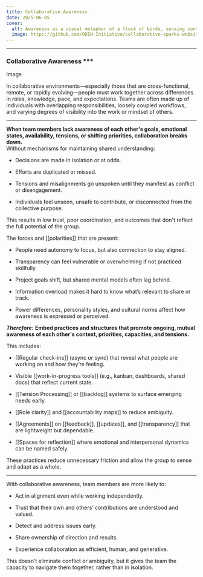 ```yaml
---
title: Collaborative Awareness
date: 2025-06-05
cover:
  alt: Awareness as a visual metaphor of a flock of birds, sensing continuously, ready to adjust at all times
  image: https://github.com/ODIN-Initiative/collaborative-sparks-website/blob/main/src/assets/Birds_awareness.png
---
```

---

### Collaborative Awareness ***

Image

In collaborative environments—especially those that are cross-functional, remote, or rapidly evolving—people must work together across differences in roles, knowledge, pace, and expectations. Teams are often made up of individuals with overlapping responsibilities, loosely coupled workflows, and varying degrees of visibility into the work or mindset of others. 

***
**When team members lack awareness of each other's goals, emotional states, availability, tensions, or shifting priorities, collaboration breaks down.**  
Without mechanisms for maintaining shared understanding:

- Decisions are made in isolation or at odds.

- Efforts are duplicated or missed.

- Tensions and misalignments go unspoken until they manifest as conflict or disengagement.

- Individuals feel unseen, unsafe to contribute, or disconnected from the collective purpose.

This results in low trust, poor coordination, and outcomes that don't reflect the full potential of the group.

The forces and [[polarities]] that are present:

- People need autonomy to focus, but also connection to stay aligned.

- Transparency can feel vulnerable or overwhelming if not practiced skillfully.

- Project goals shift, but shared mental models often lag behind.

- Information overload makes it hard to know what’s relevant to share or track.

- Power differences, personality styles, and cultural norms affect how awareness is expressed or perceived.

***Therefore:*** **Embed practices and structures that promote ongoing, mutual awareness of each other's context, priorities, capacities, and tensions.**

This includes:

- [[Regular check-ins]] (async or sync) that reveal what people are working on and how they’re feeling.

- Visible [[work-in-progress tools]] (e.g., kanban, dashboards, shared docs) that reflect current state.

- [[Tension Processing]] or [[backlog]] systems to surface emerging needs early.

- [[Role clarity]] and [[accountability maps]] to reduce ambiguity.

- [[Agreements]] on [[feedback]], [[updates]], and [[transparency]] that are lightweight but dependable.

- [[Spaces for reflection]] where emotional and interpersonal dynamics can be named safely.

These practices reduce unnecessary friction and allow the group to sense and adapt as a whole.
***
With collaborative awareness, team members are more likely to:

- Act in alignment even while working independently.

- Trust that their own and others’ contributions are understood and valued.

- Detect and address issues early.

- Share ownership of direction and results.

- Experience collaboration as efficient, human, and generative.

This doesn’t eliminate conflict or ambiguity, but it gives the team the capacity to navigate them together, rather than in isolation.

